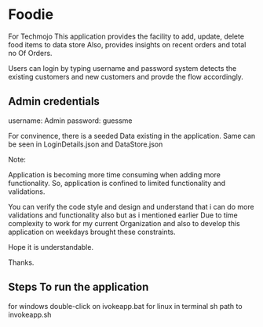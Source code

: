 # Foodie
For Techmojo 
This application provides the facility to add,  update, delete food items to data store
Also, provides insights on recent orders and total no Of Orders.

Users can login by typing username and password
system detects the existing customers and new customers and provde the flow accordingly.


Admin credentials
-----------------
username:	Admin
password:	guessme


For convinence, there is a seeded Data existing in the application. Same can be seen in LoginDetails.json and DataStore.json


Note:

Application is becoming more time consuming when adding more functionality.
So, application is confined to limited functionality and validations.

You can verify the code style and design and understand that i can do more validations and functionality also but as i 
mentioned earlier Due to time complexity to work for my current Organization and also to develop this application on weekdays 
brought these constraints.

Hope it is understandable.

Thanks.

Steps To run the application
---------------------------
for windows
	double-click on ivokeapp.bat
for linux
	in terminal
	sh path to invokeapp.sh
